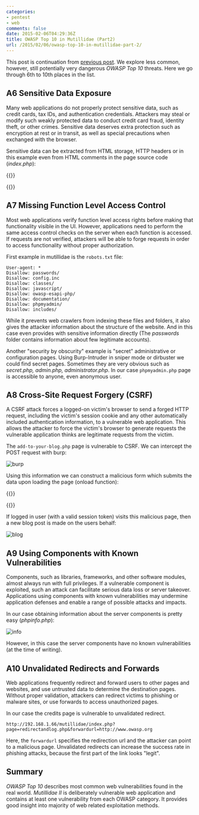 ```yaml
---
categories:
- pentest
- web
comments: false
date: 2015-02-06T04:29:36Z
title: OWASP Top 10 in Mutillidae (Part2)
url: /2015/02/06/owasp-top-10-in-mutillidae-part-2/
---
```


This post is continuation from [previous post][prev]. We explore less common, however, still potentially very dangerous *OWASP Top 10* threats. 
Here we go through 6th to 10th places in the list.

[prev]: /2015/02/03/owasp-top-10-in-mutillidae/ "Part 1"

<!--more-->

## A6 Sensitive Data Exposure

Many web applications do not properly protect sensitive data, such as credit cards, tax IDs, and authentication credentials. Attackers may steal or modify such weakly protected data to conduct credit card fraud, identity theft, or other crimes. Sensitive data deserves extra protection such as encryption at rest or in transit, as well as special precautions when exchanged with the browser.

Sensitive data can be extracted from HTML storage, HTTP headers or in this example even from HTML comments in the page source code (*index.php*):

{{<highlight html>}}
<!-- I think the database password is set to blank or perhaps samurai.
It depends on whether you installed this web app from irongeeks site or
are using it inside Kevin Johnsons Samurai web testing framework.
It is ok to put the password in HTML comments because no user will ever see
this comment. I remember that security instructor saying we should use the
framework comment symbols (ASP.NET, JAVA, PHP, Etc.)
rather than HTML comments, but we all know those
security instructors are just making all this up. -->			<!-- End Content -->
{{</highlight>}}

## A7 Missing Function Level Access Control

Most web applications verify function level access rights before making that functionality visible in the UI. However, applications need to perform the same access control checks on the server when each function is accessed. If requests are not verified, attackers will be able to forge requests in order to access functionality without proper authorization.

First example in mutillidae is the `robots.txt` file:

```
User-agent: *
Disallow: passwords/
Disallow: config.inc
Disallow: classes/
Disallow: javascript/
Disallow: owasp-esapi-php/
Disallow: documentation/
Disallow: phpmyadmin/
Disallow: includes/
```

While it prevents web crawlers from indexing these files and folders, it also gives the attacker information about the structure of the website. And in this case even provides with sensitive information directly (The *passwords* folder
contains information about few legitimate accounts). 

Another "security by obscurity" example is "secret" administrative or configuration pages. Using Burp-Intruder in sniper mode or dirbuster we could find secret pages. Sometimes they are very obvious such as 
*secret.php, admin.php, administrator.php*. In our case `phpmyadmin.php` page is accessible to anyone, even anonymous user.

## A8 Cross-Site Request Forgery (CSRF)

A CSRF attack forces a logged-on victim's browser to send a forged HTTP request, including the victim's session cookie and any other automatically included authentication information, to a vulnerable web application. This allows the attacker to force the victim's browser to generate requests the vulnerable application thinks are legitimate requests from the victim.

The `add-to-your-blog.php` page is vulnerable to CSRF. We can intercept the POST request with burp: 

![burp](/images/2015/02/06/burp.png)

Using this information we can construct a malicious form which submits the data upon loading the page (onload function):

{{<codecaption lang="html" title="HTML Injection">}}
<html>
    <body onload="document.createElement('form').submit.call(document.getElementById('evil'))">
        <form id="evil" action="http://192.168.1.66/mutillidae/index.php?page=add-to-your-blog.php" method="post" enctype="application/x-www-form-urlencoded"> 
            <input type="hidden" name="csrf-token" value=""/> 
            <input type="hidden" name="blog_entry" value="I made you post this!"/> 
            <input type="hidden" name="add-to-your-blog-php-submit-button" value="Save+Blog+Entry"/> 
        </form>
    </body>
</html>
{{</codecaption>}}

If logged in user (with a valid session token) visits this malicious page, then a new blog post is made on the users behalf:

![blog](/images/2015/02/06/blog.png)

## A9 Using Components with Known Vulnerabilities

Components, such as libraries, frameworks, and other software modules, almost always run with full privileges. If a vulnerable component is exploited, such an attack can facilitate serious data loss or server takeover. Applications using components with known vulnerabilities may undermine application defenses and enable a range of possible attacks and impacts.

In our case obtaining information about the server components is pretty easy (*phpinfo.php*):

![info](/images/2015/02/06/info.png)

However, in this case the server components have no known vulnerabilities (at the time of writing).

## A10 Unvalidated Redirects and Forwards

Web applications frequently redirect and forward users to other pages and websites, and use untrusted data to determine the destination pages. Without proper validation, attackers can redirect victims to phishing or malware sites, or use forwards to access unauthorized pages.

In our case the credits page is vulnerable to unvalidated redirect. 

`http://192.168.1.66/mutillidae/index.php?page=redirectandlog.php&forwardurl=http://www.owasp.org`

Here, the `forwardurl` specifies the redirection url and the attacker can point to a malicious page. Unvalidated redirects can increase the success rate in phishing attacks, because the first part of the link looks "legit".

## Summary

*OWASP Top 10* describes most common web vulnerabilities found in the real world. *Mutillidae II* is deliberately vulnerable web application and contains at least one vulnerability from each OWASP category. It provides good
insight into majority of web related exploitation methods.

